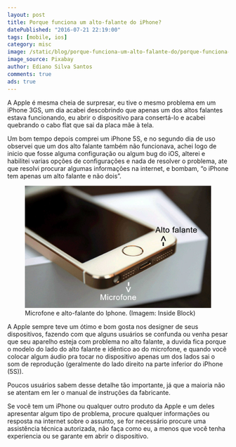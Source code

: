 ```yaml
---
layout: post
title: Porque funciona um alto-falante do iPhone?
datePublished: "2016-07-21 22:19:00"
tags: [mobile, ios]
category: misc
image: /static/blog/porque-funciona-um-alto-falante-do/porque-funciona-um-alto-falante-do.jpg
image_source: Pixabay
author: Ediano Silva Santos
comments: true
ads: true
---
```


A Apple é mesma cheia de surpresar, eu tive o mesmo problema em um iPhone 3GS, um dia acabei descobrindo que apenas um dos altos falantes estava funcionando, eu abrir o dispositivo para consertá-lo e acabei quebrando o cabo flat que sai da placa mãe à tela.

Um bom tempo depois comprei um iPhone 5S, e no segundo dia de uso observei que um dos alto falante também não funcionava, achei logo de inicio que fosse alguma configuração ou algum bug do iOS, alterei e habilitei varias opções de configurações e nada de resolver o problema, ate que resolvi procurar algumas informações na internet, e bombam, “o iPhone tem apenas um alto falante e não dois”.

<figure class="image">
<img alt="Microfone e alto-falante do Iphone" src="/static/blog/porque-funciona-um-alto-falante-do/iphone-microfone-alto-falante.jpg">
<figcaption>Microfone e alto-falante do Iphone. (Imagem: Inside Block)</figcaption>
</figure>

A Apple sempre teve um ótimo e bom gosta nos designer de seus dispositivos, fazendo com que alguns usuários se confunda ou venha pesar que seu aparelho esteja com problema no alto falante, a duvida fica porque o modelo do lado do alto falante e idêntico ao do microfone, e quando você colocar algum áudio pra tocar no dispositivo apenas um dos lados sai o som de reprodução (geralmente do lado direito na parte inferior do iPhone (5S)).

Poucos usuários sabem desse detalhe tão importante, já que a maioria não se atentam em ler o manual de instruções da fabricante.

Se você tem um iPhone ou qualquer outro produto da Apple e um deles apresentar algum tipo de problema, procure qualquer informações ou resposta na internet sobre o assunto, se for necessário procure uma assistência técnica autorizada, não faça como eu, a menos que você tenha experiencia ou se garante em abrir o dispositivo.